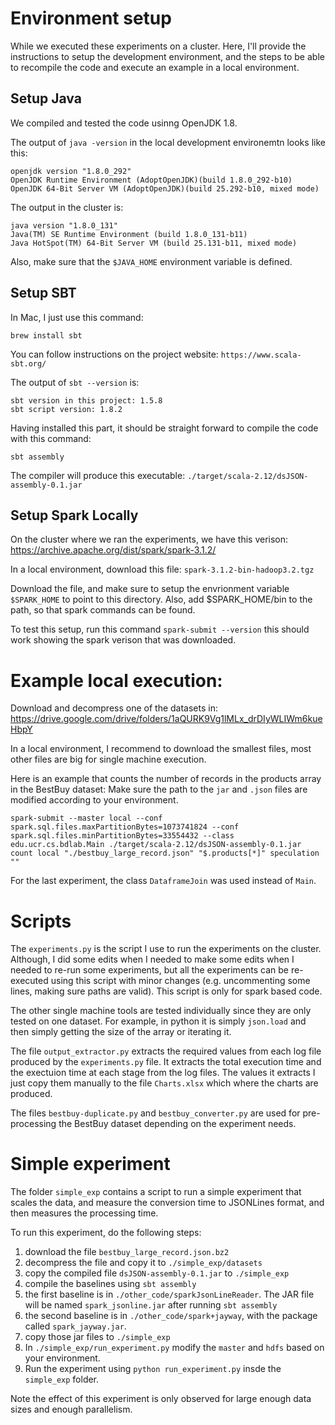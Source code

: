 # Environment setup

While we executed these experiments on a cluster. Here, I'll provide the instructions to setup the development environment, and the steps to be able to recompile the code and execute an example in a local environment.

## Setup Java

We compiled and tested the code usinng OpenJDK 1.8.

The output of `java -version` in the local development environemtn looks like this:
```
openjdk version "1.8.0_292"
OpenJDK Runtime Environment (AdoptOpenJDK)(build 1.8.0_292-b10)
OpenJDK 64-Bit Server VM (AdoptOpenJDK)(build 25.292-b10, mixed mode)
```

The output in the cluster is:
```
java version "1.8.0_131"
Java(TM) SE Runtime Environment (build 1.8.0_131-b11)
Java HotSpot(TM) 64-Bit Server VM (build 25.131-b11, mixed mode)
```

Also, make sure that the `$JAVA_HOME` environment variable is defined.

## Setup SBT

In Mac, I just use this command:

`brew install sbt`

You can follow instructions on the project website: `https://www.scala-sbt.org/`

The output of `sbt --version` is:
```
sbt version in this project: 1.5.8
sbt script version: 1.8.2
```

Having installed this part, it should be straight forward to compile the  code with this command:
```
sbt assembly
```

The compiler will produce this executable: `./target/scala-2.12/dsJSON-assembly-0.1.jar`

## Setup Spark Locally

On the cluster where we ran the experiments, we have this verison:
https://archive.apache.org/dist/spark/spark-3.1.2/

In a local environment, download this file: `spark-3.1.2-bin-hadoop3.2.tgz`

Download the file, and make sure to setup the envrionment variable `$SPARK_HOME` to point to this directory. Also, add $SPARK_HOME/bin to the path, so that spark commands can be found.

To test this setup, run this command `spark-submit --version` this should work showing the spark verison that was downloaded.

# Example local execution:

Download and decompress one of the datasets in:
https://drive.google.com/drive/folders/1aQURK9Vg1lMLx_drDIyWLIWm6kueHbpY

In a local environment, I recommend to download the smallest files, most other files are big for single machine execution.

Here is an example that counts the number of records in the products array in the BestBuy dataset:
Make sure the path to the `jar` and `.json` files are modified according to your environment. 

```
spark-submit --master local --conf spark.sql.files.maxPartitionBytes=1073741824 --conf spark.sql.files.minPartitionBytes=33554432 --class edu.ucr.cs.bdlab.Main ./target/scala-2.12/dsJSON-assembly-0.1.jar count local "./bestbuy_large_record.json" "$.products[*]" speculation ""
```

For the last experiment, the class `DataframeJoin` was used instead of `Main`.
# Scripts

The `experiments.py` is the script I use to run the experiments on the cluster. Although, I did some edits when I needed to make some edits when I needed to re-run some experiments, but all the experiments can be re-executed using this script with minor changes (e.g. uncommenting some lines, making sure paths are valid). This script is only for spark based code.

The other single machine tools are tested individually since they are only tested on one dataset. For example, in python it is simply `json.load` and then simply getting the size of the array or iterating it.

The file `output_extractor.py` extracts the required values from each log file produced by the `experiments.py` file. It extracts the total execution time and the exectuion time at each stage from the log files. The values it extracts I just copy them manually to the file `Charts.xlsx` which where the charts are produced.


The files `bestbuy-duplicate.py` and `bestbuy_converter.py` are used for pre-processing the BestBuy dataset depending on the experiment needs.

# Simple experiment

The folder `simple_exp` contains a script to run a simple experiment that scales the data, and measure the conversion time to JSONLines format, and then measures the processing time.

To run this experiment, do the following steps:
1. download the file `bestbuy_large_record.json.bz2`
2. decompress the file and copy it to `./simple_exp/datasets`
3. copy the compiled file `dsJSON-assembly-0.1.jar` to `./simple_exp`
4. compile the baselines using `sbt assembly`
5. the first baseline is in `./other_code/sparkJsonLineReader`. The JAR file will be named `spark_jsonline.jar` after running `sbt assembly`
6. the second baseline is in `./other_code/spark+jayway`, with the package called `spark_jayway.jar`.
7. copy those jar files to `./simple_exp`
8. In `./simple_exp/run_experiment.py` modify the `master` and `hdfs` based on your environment.
9. Run the experiment using `python run_experiment.py` insde the `simple_exp` folder.

Note the effect of this experiment is only observed for large enough data sizes and enough parallelism.
